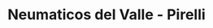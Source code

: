 ---
title: "Neumaticos del Valle - Pirelli"
url: /san-fernando-del-valle-de-catamarca/neumaticos-del-valle-pirelli/
shop: neumáticos
---